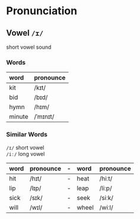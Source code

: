 # Pronunciation

## Vowel `/ɪ/`

short vowel sound

### Words

| word   | pronounce |
|:-------|:----------|
| kit    | /kɪt/     |
| bid    | /bɪd/     |
| hymn   | /hɪm/     |
| minute | /ˈmɪnɪt/  |

### Similar Words

`/ɪ/` short vowel <br/>
`/iː/` long vowel

| word | pronounce | -   | word  | pronounce |
|:-----|:----------|:----|:------|:----------|
| hit  | /hɪt/     | -   | heat  | /hiːt/    |
| lip  | /lɪp/     | -   | leap  | /liːp/    |
| sick | /sɪk/     | -   | seek  | /siːk/    |
| will | /wɪl/     | -   | wheel | /wiːl/    |
